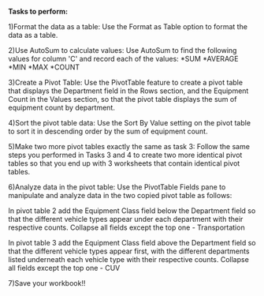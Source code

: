 <b>Tasks to perform: </b>

1)Format the data as a table: Use the Format as Table option to format the data as a table.

2)Use AutoSum to calculate values: Use AutoSum to find the following values for column 'C' and record each of the values:
*SUM
*AVERAGE
*MIN
*MAX
*COUNT

3)Create a Pivot Table: Use the PivotTable feature to create a pivot table that displays the Department field in the Rows section, and the Equipment Count in the Values section, so that the pivot table displays the sum of equipment count by department.

4)Sort the pivot table data: Use the Sort By Value setting on the pivot table to sort it in descending order by the sum of equipment count.

5)Make two more pivot tables exactly the same as task 3: Follow the same steps you performed in Tasks 3 and 4 to create two more identical pivot tables so that you end up with 3 worksheets that contain identical pivot tables.

6)Analyze data in the pivot table: Use the PivotTable Fields pane to manipulate and analyze data in the two copied pivot table as follows:

In pivot table 2 add the Equipment Class field below the Department field so that the different vehicle types appear under each department with their respective counts.
Collapse all fields except the top one - Transportation

In pivot table 3 add the Equipment Class field above the Department field so that the different vehicle types appear first, with the different departments listed underneath each vehicle type with their respective counts.
Collapse all fields except the top one - CUV

7)Save your workbook!!

